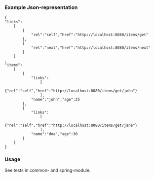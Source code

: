 ### Example Json-representation

    {
	"links":
		[
			{
				"rel":"self","href":"http://localhost:8080/items/get"
			},
			{
				"rel":"next","href":"http://localhost:8080/items/next"
			}
		]
	,
	"items":
		[
			{
				"links":
					[
						{"rel":"self","href":"http://localhost:8080/items/get/john"}
					],
				"name":"john","age":25
			},
			{
				"links":
					[
						{"rel":"self","href":"http://localhost:8080/items/get/jane"}
					],
				"name":"doe","age":30
			}
		]
    }
    
### Usage
See tests in common- and spring-module.
    